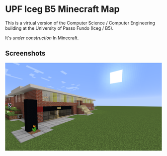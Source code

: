 # UPF Iceg B5 Minecraft Map

This is a virtual version of the Computer Science / Computer Engineering building at the University of Passo Fundo (Iceg / B5).

It's *under construction* In Minecraft.

## Screenshots

![Front/Left view](https://github.com/mjbrusso/UPF-B5-Minecraft/blob/main/_imgs/p01.png)

